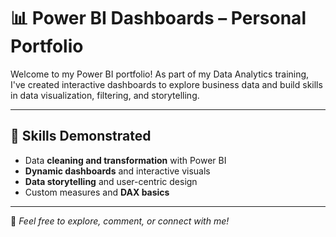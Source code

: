 # 📊 Power BI Dashboards – Personal Portfolio

Welcome to my Power BI portfolio! As part of my Data Analytics training, I've created interactive dashboards to explore business data and build skills in data visualization, filtering, and storytelling.

---

## 🔧 Skills Demonstrated
- Data **cleaning and transformation** with Power BI
- **Dynamic dashboards** and interactive visuals
- **Data storytelling** and user-centric design
- Custom measures and **DAX basics**

---

💬 *Feel free to explore, comment, or connect with me!*
